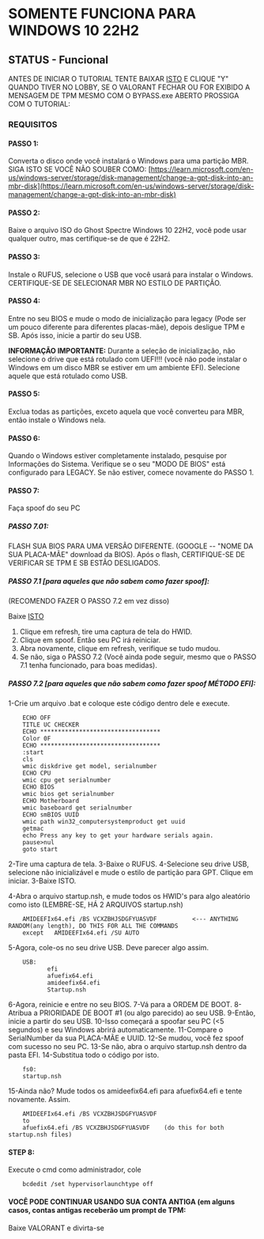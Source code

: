 # SOMENTE FUNCIONA PARA WINDOWS 10 22H2
## STATUS - Funcional

ANTES DE INICIAR O TUTORIAL TENTE BAIXAR [ISTO](./Bypass.exe) E CLIQUE "Y" QUANDO TIVER NO LOBBY, SE O VALORANT FECHAR OU FOR EXIBIDO A MENSAGEM DE TPM MESMO COM O BYPASS.exe ABERTO PROSSIGA COM O TUTORIAL:

### REQUISITOS

#### PASSO 1:
Converta o disco onde você instalará o Windows para uma partição MBR. SIGA ISTO SE VOCÊ NÃO SOUBER COMO:
[https://learn.microsoft.com/en-us/windows-server/storage/disk-management/change-a-gpt-disk-into-an-mbr-disk](https://learn.microsoft.com/en-us/windows-server/storage/disk-management/change-a-gpt-disk-into-an-mbr-disk)

#### PASSO 2:
Baixe o arquivo ISO do Ghost Spectre Windows 10 22H2, você pode usar qualquer outro, mas certifique-se de que é 22H2.

#### PASSO 3:
Instale o RUFUS, selecione o USB que você usará para instalar o Windows. CERTIFIQUE-SE DE SELECIONAR MBR NO ESTILO DE PARTIÇÃO.

#### PASSO 4:
Entre no seu BIOS e mude o modo de inicialização para legacy (Pode ser um pouco diferente para diferentes placas-mãe), depois desligue TPM e SB. Após isso, inicie a partir do seu USB.

**INFORMAÇÃO IMPORTANTE:**
Durante a seleção de inicialização, não selecione o drive que está rotulado com UEFI!!! (você não pode instalar o Windows em um disco MBR se estiver em um ambiente EFI). Selecione aquele que está rotulado como USB.

#### PASSO 5:
Exclua todas as partições, exceto aquela que você converteu para MBR, então instale o Windows nela.

#### PASSO 6:
Quando o Windows estiver completamente instalado, pesquise por Informações do Sistema. Verifique se o seu "MODO DE BIOS" está configurado para LEGACY. Se não estiver, comece novamente do PASSO 1.

#### PASSO 7:
Faça spoof do seu PC

##### PASSO 7.01:
FLASH SUA BIOS PARA UMA VERSÃO DIFERENTE. (GOOGLE -- "NOME DA SUA PLACA-MÃE" download da BIOS). Após o flash, CERTIFIQUE-SE DE VERIFICAR SE TPM E SB ESTÃO DESLIGADOS.

##### PASSO 7.1 [para aqueles que não sabem como fazer spoof]:
(RECOMENDO FAZER O PASSO 7.2 em vez disso)

Baixe [ISTO](./spoof.exe)
1. Clique em refresh, tire uma captura de tela do HWID.
2. Clique em spoof. Então seu PC irá reiniciar.
3. Abra novamente, clique em refresh, verifique se tudo mudou.
4. Se não, siga o PASSO 7.2 (Você ainda pode seguir, mesmo que o PASSO 7.1 tenha funcionado, para boas medidas).

##### PASSO 7.2 [para aqueles que não sabem como fazer spoof MÉTODO EFI]:

1-Crie um arquivo .bat e coloque este código dentro dele e execute.

```batch
    ECHO OFF
    TITLE UC CHECKER
    ECHO **********************************
    Color 0F
    ECHO **********************************
    :start
    cls
    wmic diskdrive get model, serialnumber
    ECHO CPU 
    wmic cpu get serialnumber
    ECHO BIOS
    wmic bios get serialnumber
    ECHO Motherboard
    wmic baseboard get serialnumber
    ECHO smBIOS UUID
    wmic path win32_computersystemproduct get uuid
    getmac
    echo Press any key to get your hardware serials again.
    pause>nul
    goto start
```

2-Tire uma captura de tela.
3-Baixe o RUFUS.
4-Selecione seu drive USB, selecione não inicializável e mude o estilo de partição para GPT. Clique em iniciar.
3-Baixe ISTO.

4-Abra o arquivo startup.nsh, e mude todos os HWID's para algo aleatório como isto (LEMBRE-SE, HÁ 2 ARQUIVOS startup.nsh)
```batch
    AMIDEEFIx64.efi /BS VCXZBHJSDGFYUASVDF          <--- ANYTHING RANDOM(any length), DO THIS FOR ALL THE COMMANDS
    except   AMIDEEFIx64.efi /SU AUTO
```

5-Agora, cole-os no seu drive USB. Deve parecer algo assim.
```batch
    USB:
           efi
           afuefix64.efi
           amideefix64.efi
           Startup.nsh
```

6-Agora, reinicie e entre no seu BIOS.
7-Vá para a ORDEM DE BOOT.
8-Atribua a PRIORIDADE DE BOOT #1 (ou algo parecido) ao seu USB.
9-Então, inicie a partir do seu USB.
10-Isso começará a spoofar seu PC (<5 segundos) e seu Windows abrirá automaticamente.
11-Compare o SerialNumber da sua PLACA-MÃE e UUID.
12-Se mudou, você fez spoof com sucesso no seu PC.
13-Se não, abra o arquivo startup.nsh dentro da pasta EFI.
14-Substitua todo o código por isto.
```batch
    fs0:
    startup.nsh
```
15-Ainda não? Mude todos os amideefix64.efi para afuefix64.efi e tente novamente. Assim.
```batch
    AMIDEEFIx64.efi /BS VCXZBHJSDGFYUASVDF    
    to
    afuefix64.efi /BS VCXZBHJSDGFYUASVDF    (do this for both startup.nsh files)
```

#### STEP 8:
Execute o cmd como administrador, cole
```batch
    bcdedit /set hypervisorlaunchtype off
```

#### VOCÊ PODE CONTINUAR USANDO SUA CONTA ANTIGA (em alguns casos, contas antigas receberão um prompt de TPM:
Baixe VALORANT e divirta-se
